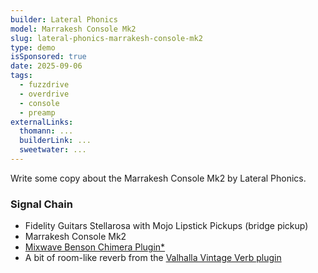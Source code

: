 ```yaml
---
builder: Lateral Phonics
model: Marrakesh Console Mk2
slug: lateral-phonics-marrakesh-console-mk2
type: demo
isSponsored: true
date: 2025-09-06
tags:
  - fuzzdrive
  - overdrive
  - console
  - preamp
externalLinks:
  thomann: ...
  builderLink: ...
  sweetwater: ...
---
```


Write some copy about the Marrakesh Console Mk2 by Lateral Phonics.

### Signal Chain

- Fidelity Guitars Stellarosa with Mojo Lipstick Pickups (bridge pickup)
- Marrakesh Console Mk2
- [Mixwave Benson Chimera Plugin*](https://sweetwater.sjv.io/B0N2PL)
- A bit of room-like reverb from the [Valhalla Vintage Verb plugin](https://valhalladsp.com/shop/reverb/valhalla-vintage-verb/)
